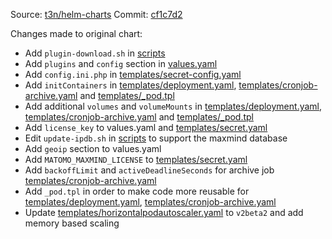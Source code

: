 Source: [t3n/helm-charts](https://github.com/t3n/helm-charts/tree/master/matomo) Commit: [cf1c7d2](https://github.com/t3n/helm-charts/commit/cf1c7d2b166c5d52caed6e4e96619aab710aa824)

Changes made to original chart: 
- Add `plugin-download.sh` in [scripts](scripts)
- Add `plugins` and `config` section in [values.yaml](values.yaml)
- Add `config.ini.php` in [templates/secret-config.yaml](templates/secret-config.yaml)
- Add `initContainers` in [templates/deployment.yaml](templates/deployment.yaml), [templates/cronjob-archive.yaml](templates/cronjob-archive.yaml) and [templates/_pod.tpl](templates/_pod.tpl)
- Add additional `volumes` and `volumeMounts` in [templates/deployment.yaml](templates/deployment.yaml), [templates/cronjob-archive.yaml](templates/cronjob-archive.yaml) and [templates/_pod.tpl](templates/_pod.tpl)
- Add `license_key` to values.yaml and [templates/secret.yaml](templates/secret.yaml)
- Edit `update-ipdb.sh` in [scripts](scripts) to support the maxmind database
- Add `geoip` section to values.yaml
- Add `MATOMO_MAXMIND_LICENSE` to [templates/secret.yaml](templates/secret.yaml)
- Add `backoffLimit` and `activeDeadlineSeconds` for archive job [templates/cronjob-archive.yaml](templates/cronjob-archive.yaml)
- Add `_pod.tpl` in order to make code more reusable for [templates/deployment.yaml](templates/deployment.yaml), [templates/cronjob-archive.yaml](templates/cronjob-archive.yaml)
- Update [templates/horizontalpodautoscaler.yaml](templates/horizontalpodautoscaler.yaml) to `v2beta2` and add memory based scaling